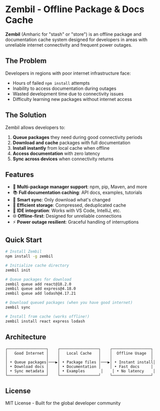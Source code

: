 # Zembil - Offline Package & Docs Cache

**Zembil** (Amharic for "stash" or "store") is an offline package and documentation cache system designed for developers in areas with unreliable internet connectivity and frequent power outages.

## The Problem

Developers in regions with poor internet infrastructure face:
- Hours of failed `npm install` attempts
- Inability to access documentation during outages
- Wasted development time due to connectivity issues
- Difficulty learning new packages without internet access

## The Solution

Zembil allows developers to:
1. **Queue packages** they need during good connectivity periods
2. **Download and cache** packages with full documentation
3. **Install instantly** from local cache when offline
4. **Access documentation** with zero latency
5. **Sync across devices** when connectivity returns

## Features

- 🚀 **Multi-package manager support**: npm, pip, Maven, and more
- 📚 **Full documentation caching**: API docs, examples, tutorials
- 🔄 **Smart sync**: Only download what's changed
- 💾 **Efficient storage**: Compressed, deduplicated cache
- 🎯 **IDE integration**: Works with VS Code, IntelliJ, etc.
- 🌐 **Offline-first**: Designed for unreliable connections
- ⚡ **Power outage resilient**: Graceful handling of interruptions

## Quick Start

```bash
# Install Zembil
npm install -g zembil

# Initialize cache directory
zembil init

# Queue packages for download
zembil queue add react@18.2.0
zembil queue add express@4.18.0
zembil queue add lodash@4.17.21

# Download queued packages (when you have good internet)
zembil sync

# Install from cache (works offline!)
zembil install react express lodash
```

## Architecture

```
┌─────────────────┐    ┌─────────────────┐    ┌─────────────────┐
│   Good Internet │    │   Local Cache   │    │  Offline Usage  │
│                 │    │                 │    │                 │
│ • Queue packages│───▶│ • Package files │───▶│ • Instant install│
│ • Download docs │    │ • Documentation │    │ • Fast docs     │
│ • Sync metadata │    │ • Examples       │    │ • No latency    │
└─────────────────┘    └─────────────────┘    └─────────────────┘
```

## License

MIT License - Built for the global developer community
